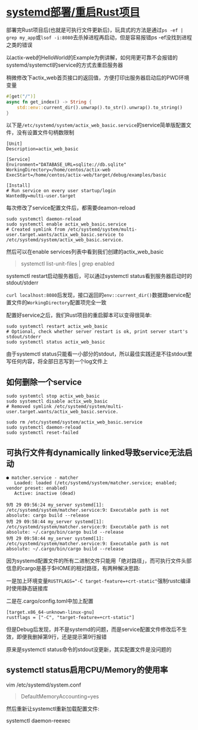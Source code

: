# [systemd部署/重启Rust项目](/2020/09/systemd_deploy_rust_exec_file.md)

部署完Rust项目后(也就是可执行文件更新后)，玩具式的方法是通过`ps -ef | grep my_app`或`lsof -i:8080`去杀掉进程再启动，但是容易报错ps -ef没找到进程之类的错误

以actix-web的HelloWorld的Example为例讲解，如何用更可靠不会报错的systemd/systemctl的service的方式去重启服务器

稍微修改下actix_web首页接口的返回值，方便打印出服务器启动后的PWD环境变量


```rust
#[get("/")]
async fn get_index() -> String {
    std::env::current_dir().unwrap().to_str().unwrap().to_string()
}
```

以下是`/etc/systemd/system/actix_web_basic.service`的service简单版配置文件，没有设置文件句柄数限制

```
[Unit]
Description=actix_web_basic

[Service]
Environment="DATABASE_URL=sqlite://db.sqlite"
WorkingDirectory=/home/centos/actix-web
ExecStart=/home/centos/actix-web/target/debug/examples/basic

[Install]
# Run service on every user startup/login
WantedBy=multi-user.target
```

每次修改了service配置文件后，都需要deamon-reload

```
sudo systemctl daemon-reload
sudo systemctl enable actix_web_basic.service
# Created symlink from /etc/systemd/system/multi-user.target.wants/actix_web_basic.service to /etc/systemd/system/actix_web_basic.service.
```

然后可以在enable services列表中看到我们创建的actix_web_basic

> systemctl list-unit-files | grep enabled

systemctl restart启动服务器后，可以通过systemctl status看到服务器启动时的stdout/stderr

`curl localhost:8080`后发现，接口返回的`env::current_dir()`数据跟service配置文件的`WorkingDirectory`配置项完全一致

配置好service之后，我们Rust项目的重启脚本可以变得很简单:

```
sudo systemctl restart actix_web_basic
# Optional, check whether server restart is ok, print server start's stdout/stderr 
sudo systemctl status actix_web_basic
```

由于systemctl status只能看一小部分的stdout，所以最佳实践还是不往stdout里写任何内容，将全部日志写到一个log文件上

## 如何删除一个service

```
sudo systemtcl stop actix_web_basic
sudo systemctl disable actix_web_basic
# Removed symlink /etc/systemd/system/multi-user.target.wants/actix_web_basic.service.

sudo rm /etc/systemd/system/actix_web_basic.service
sudo systemctl daemon-reload
sudo systemctl reset-failed
```

## 可执行文件有dynamically linked导致service无法启动

```
● matcher.service - matcher
   Loaded: loaded (/etc/systemd/system/matcher.service; enabled; vendor preset: enabled)
   Active: inactive (dead)

9月 29 09:56:24 my_server systemd[1]: /etc/systemd/system/matcher.service:9: Executable path is not absolute: cargo build --release
9月 29 09:58:44 my_server systemd[1]: /etc/systemd/system/matcher.service:9: Executable path is not absolute: ~/.cargo/bin/cargo build --release
9月 29 09:58:44 my_server systemd[1]: /etc/systemd/system/matcher.service:9: Executable path is not absolute: ~/.cargo/bin/cargo build --release
```

因为systemd配置文件的所有二进制文件只能用「绝对路径」，而可执行文件头部信息的cargo是基于$HOME的相对路径，有两种解决思路:

一是加上环境变量`RUSTFLAGS="-C target-feature=+crt-static"`强制rustc编译时使用静态链接库

二是在.cargo/config.toml中加上配置

```
[target.x86_64-unknown-linux-gnu]
rustflags = ["-C", "target-feature=+crt-static"]
```

但是Debug后发现，并不是systemd的问题，而是service配置文件修改后不生效，即便我删掉第9行，还是提示第9行报错

原来是systemctl status命令的stdout没更新，其实配置文件是没问题的

## systemctl status启用CPU/Memory的使用率

vim /etc/systemd/system.conf

> DefaultMemoryAccounting=yes

然后重新让systemctl重新加载配置文件:

systemctl daemon-reexec